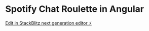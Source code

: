 # Spotify Chat Roulette in Angular

[Edit in StackBlitz next generation editor ⚡️](https://stackblitz.com/~/github.com/nickbar06/Angular-Practice)
